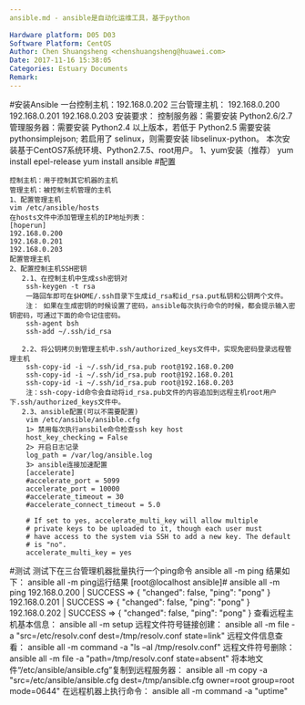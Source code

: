 ```yaml
---
ansible.md - ansible是自动化运维工具，基于python
 
Hardware platform: D05 D03  
Software Platform: CentOS 
Author: Chen Shuangsheng <chenshuangsheng@huawei.com>  
Date: 2017-11-16 15:38:05  
Categories: Estuary Documents  
Remark:
---
```


#安装Ansible
	一台控制主机：192.168.0.202
	三台管理主机：
	    192.168.0.200
	    192.168.0.201
	    192.168.0.203
	安装要求：
	    控制服务器：需要安装 Python2.6/2.7
	    管理服务器：需要安装 Python2.4 以上版本，若低于 Python2.5 需要安装 pythonsimplejson; 若启用了 selinux，则需要安装 libselinux-python。
	本次安装基于CentOS7系统环境、Python2.7.5、root用户。
	1、yum安装（推荐）
		yum install epel-release
		yum install ansible
#配置

	控制主机：用于控制其它机器的主机
	管理主机：被控制主机管理的主机
	1、配置管理主机
	vim /etc/ansible/hosts
	在hosts文件中添加管理主机的IP地址列表：
	[hoperun]
	192.168.0.200
	192.168.0.201
	192.168.0.203
	配置管理主机
	2、配置控制主机SSH密钥
	   2.1、在控制主机中生成ssh密钥对
		ssh-keygen -t rsa
		一路回车即可在$HOME/.ssh目录下生成id_rsa和id_rsa.put私钥和公钥两个文件。
		注： 如果在生成密钥的时候设置了密码，ansible每次执行命令的时候，都会提示输入密钥密码，可通过下面的命令记住密码。
		ssh-agent bsh
		ssh-add ~/.ssh/id_rsa

	   2.2、将公钥拷贝到管理主机中.ssh/authorized_keys文件中，实现免密码登录远程管理主机
		ssh-copy-id -i ~/.ssh/id_rsa.pub root@192.168.0.200
		ssh-copy-id -i ~/.ssh/id_rsa.pub root@192.168.0.201
		ssh-copy-id -i ~/.ssh/id_rsa.pub root@192.168.0.203
		注：ssh-copy-id命令会自动将id_rsa.pub文件的内容追加到远程主机root用户下.ssh/authorized_keys文件中。
	   2.3、ansible配置(可以不需要配置)
		vim /etc/ansible/ansible.cfg
		1> 禁用每次执行ansbile命令检查ssh key host
		host_key_checking = False
		2> 开启日志记录
		log_path = /var/log/ansible.log
		3> ansible连接加速配置
		[accelerate]
		#accelerate_port = 5099
		accelerate_port = 10000 
		#accelerate_timeout = 30
		#accelerate_connect_timeout = 5.0

		# If set to yes, accelerate_multi_key will allow multiple
		# private keys to be uploaded to it, though each user must
		# have access to the system via SSH to add a new key. The default
		# is "no".
		accelerate_multi_key = yes

#测试
	测试下在三台管理机器批量执行一个ping命令
	 ansible all -m ping
	结果如下：
	ansible all -m ping运行结果
	[root@localhost ansible]# ansible all -m ping
	192.168.0.200 | SUCCESS => {
	    "changed": false, 
	    "ping": "pong"
	}
	192.168.0.201 | SUCCESS => {
	    "changed": false, 
	    "ping": "pong"
	}
	192.168.0.202 | SUCCESS => {
	    "changed": false, 
	    "ping": "pong"
	}
  	查看远程主机基本信息：
	ansible all -m setup
	远程文件符号链接创建：
	ansible all -m file -a "src=/etc/resolv.conf dest=/tmp/resolv.conf state=link"
	远程文件信息查看：
	ansible all -m command -a "ls –al /tmp/resolv.conf"
	远程文件符号删除：
	ansible all -m file -a "path=/tmp/resolv.conf state=absent"
	将本地文件“/etc/ansible/ansible.cfg”复制到远程服务器：
	ansible all -m copy -a "src=/etc/ansible/ansible.cfg dest=/tmp/ansible.cfg owner=root group=root mode=0644"
	在远程机器上执行命令：
	ansible all -m command -a "uptime"
     	
